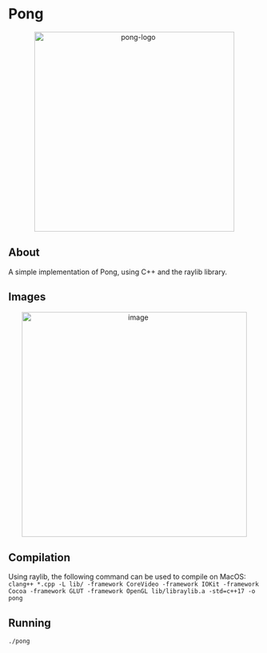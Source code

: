 # Pong

<p align="center">
  <img width="400" alt="pong-logo" src="https://github.com/vqiu25/pong/assets/109129209/bf8ddada-9539-45a2-b281-8c955a2c4890">
</p>

## About
A simple implementation of Pong, using C++ and the raylib library.

## Images
<p align="center">
  <img width="450" alt="image" src="https://github.com/vqiu25/pong/assets/109129209/72be237a-e01b-44f5-898d-2fc1453e06ab">
</p>

## Compilation
Using raylib, the following command can be used to compile on MacOS:
`clang++ *.cpp -L lib/ -framework CoreVideo -framework IOKit -framework Cocoa -framework GLUT -framework OpenGL lib/libraylib.a -std=c++17 -o pong`

## Running
`./pong`
